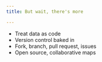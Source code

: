 ```yaml
---
title: But wait, there's more

---
```


* Treat data as code
* Version control baked in
* Fork, branch, pull request, issues
* Open source, collaborative maps